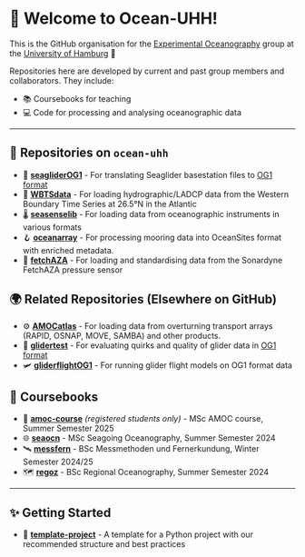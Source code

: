 # 👋 Welcome to Ocean-UHH!

This is the GitHub organisation for the [Experimental Oceanography](http://eleanorfrajka.com) group at the [University of Hamburg](https://www.ifm.uni-hamburg.de/en.html) 🌊

Repositories here are developed by current and past group members and collaborators. They include:

- 📚 Coursebooks for teaching
- 💻 Code for processing and analysing oceanographic data

---
  
## 🧰 Repositories on `ocean-uhh`

- 🚀 [**seagliderOG1**](http://github.com/ocean-uhh/seagliderOG1) - For translating Seaglider basestation files to [OG1 format](https://oceangliderscommunity.github.io/OG-format-user-manual/OG_Format.html)
- 🌊 [**WBTSdata**](http://github.com/ocean-uhh/WBTSdata) - For loading hydrographic/LADCP data from the Western Boundary Time Series at 26.5°N in the Atlantic
- 🌡️ [**seasenselib**](https://github.com/ocean-uhh/seasenselib) - For loading data from oceanographic instruments in various formats
- 🪝 [**oceanarray**](http://github.com/ocean-uhh/oceanarray) - For processing mooring data into OceanSites format with enriched metadata.
- 🧭 [**fetchAZA**](http://github.com/ocean-uhh/fetchAZA) - For loading and standardising data from the Sonardyne FetchAZA pressure sensor



## 🌍 Related Repositories (Elsewhere on GitHub)

- ⚙️ [**AMOCatlas**](http://github.com/AMOCCommunity/AMOCatlas) - For loading data from overturning transport arrays (RAPID, OSNAP, MOVE, SAMBA) and other products.
- 🤖 [**glidertest**](http://github.com/oceangliderscommunity/glidertest) - For evaluating quirks and quality of glider data in [OG1 format](https://oceangliderscommunity.github.io/OG-format-user-manual/OG_Format.html)
- 🛩️ [**gliderflightOG1**](https://github.com/eleanorfrajka/gliderflightOG1) - For running glider flight models on OG1 format data
  


## 📘 Coursebooks

- 🔄 [**amoc-course**](http://github.com/ocean-uhh/amoc-course) *(registered students only)* - MSc AMOC course, Summer Semester 2025
- 🌐 [**seaocn**](http://github.com/ocean-uhh/seaocn) - MSc Seagoing Oceanography, Summer Semester 2024
- 🛰️ [**messfern**](http://github.com/ocean-uhh/messfern) - BSc Messmethoden und Fernerkundung, Winter Semester 2024/25
- 🗺️ [**regoz**](http://github.com/ocean-uhh/regoz) - BSc Regional Oceanography, Summer Semester 2024

---

## ✨ Getting Started

- 🧪 [**template-project**](http://github.com/eleanorfrajka/template-project) - A template for a Python project with our recommended structure and best practices



<!--
🌈 Contribution guidelines - how can the community get involved?
👩‍💻 Useful resources - where can the community find your docs?
🍿 Fun facts - what does your team eat for breakfast?
🧙 You can do mighty things with [Markdown](https://docs.github.com/github/writing-on-github/getting-started-with-writing-and-formatting-on-github/basic-writing-and-formatting-syntax)
-->

